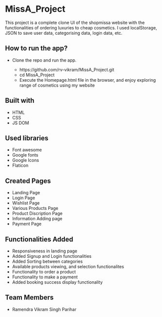 # MissA_Project
This project is a complete clone UI of the shopmissa website with the functionalities of ordering luxuries to cheap cosmetics. I used localStorage, JSON to save user data, categorising data, login data, etc.

## How to run the app?
<ul>
  <li>Clone the repo and run the app.</li>
  <ul>
    <li>https://github.com/rv-vikram/MissA_Project.git</li>
    <li>cd MissA_Project</li>
    <li>Execute the Homepage.html file in the browser, and enjoy exploring range of cosmetics using my website</li>
  </ul>
</ul>

## Built with
<ul>
  <li>HTML</li>
  <li>CSS</li>
  <li>JS DOM</li>
</ul>

## Used libraries
<ul>
  <li>Font awesome</li>
  <li>Google fonts</li>
  <li>Google Icons</li>
  <li>Flaticon</li>
</ul>

## Created Pages 
<ul>
  <li>Landing Page</li>
  <li>Login Page</li>
  <li>Wishlist Page</li>
  <li>Various Products Page</li>
  <li>Product Discription Page</li>
  <li>Information Adding page</li>
  <li>Payment Page</li>
</ul>

## Functionalities Added
<ul>
  <li>Responsiveness in landing page</li>
  <li>Added Signup and Login functionalities</li>
  <li>Added Sorting between categories</li>
  <li>Available products viewing, and selection functionalites</li>
  <li>Functionality to order a product</li>
  <li>Functionality to make a payment</li>
  <li>Added booking success display functionality</li>
</ul>

## Team Members 
<ul>
  <li>Ramendra Vikram Singh Parihar</li>
</ul>
